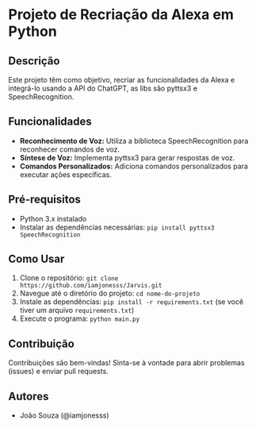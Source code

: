 # Projeto de Recriação da Alexa em Python

## Descrição
Este projeto têm como objetivo, recriar as funcionalidades da Alexa e integrá-lo usando a API do ChatGPT, as libs são pyttsx3 e SpeechRecognition.

## Funcionalidades
- **Reconhecimento de Voz:** Utiliza a biblioteca SpeechRecognition para reconhecer comandos de voz.
- **Síntese de Voz:** Implementa pyttsx3 para gerar respostas de voz.
- **Comandos Personalizados:** Adiciona comandos personalizados para executar ações específicas.

## Pré-requisitos
- Python 3.x instalado
- Instalar as dependências necessárias: `pip install pyttsx3 SpeechRecognition`

## Como Usar
1. Clone o repositório: `git clone https://github.com/iamjonesss/Jarvis.git`
2. Navegue até o diretório do projeto: `cd nome-do-projeto`
3. Instale as dependências: `pip install -r requirements.txt` (se você tiver um arquivo `requirements.txt`)
4. Execute o programa: `python main.py`

## Contribuição
Contribuições são bem-vindas! Sinta-se à vontade para abrir problemas (issues) e enviar pull requests.

## Autores
- João Souza (@iamjonesss)

<!-- ## Configuração
- **Configuração do Reconhecimento de Voz:** Verifique se o microfone está configurado corretamente no arquivo de configuração `config.yaml`. -->

<!-- ## Agradecimentos
- Agradeça a qualquer pessoa ou recurso que você tenha utilizado ou se inspirado. -->

<!-- ## Notas Adicionais
Inclua quaisquer notas adicionais, instruções ou informações importantes. -->
